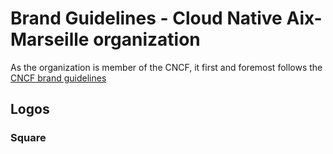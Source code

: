 # Brand Guidelines - Cloud Native Aix-Marseille organization

As the organization is member of the CNCF, it first and foremost follows the [CNCF brand guidelines](https://www.cncf.io/brand-guidelines/)

## Logos

### Square



